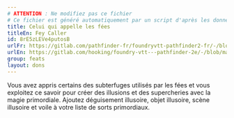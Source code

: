 ```yaml
---
# ATTENTION : Ne modifiez pas ce fichier
# Ce fichier est généré automatiquement par un script d'après les données du module Foundry VTT officiel et de sa traduction
title: Celui qui appelle les fées
titleEn: Fey Caller
id: 8rE5zLEVe4putosB
urlFr: https://gitlab.com/pathfinder-fr/foundryvtt-pathfinder2-fr/-/blob/master/data/feats/8rE5zLEVe4putosB.htm
urlEn: https://gitlab.com/hooking/foundry-vtt---pathfinder-2e/-/blob/master/packs/data/feats.db/fey-caller.json
group: feats
layout: dons
---
```

Vous avez appris certains des subterfuges utilisés par les fées et vous exploitez ce savoir pour créer des illusions et des supercheries avec la magie primordiale. Ajoutez déguisement illusoire, objet illusoire, scène illusoire et voile à votre liste de sorts primordiaux.


